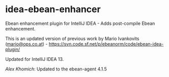 idea-ebean-enhancer
============

Ebean enhancement plugin for IntelliJ IDEA - Adds post-compile Ebean enhancement.

This is an updated version of previous work by Mario Ivankovits (mario@ops.co.at) - https://svn.code.sf.net/p/ebeanorm/code/ebean-idea-plugin/

Updated for IntelliJ IDEA 13.

*Alex Khomich*: Updated to the ebean-agent 4.1.5